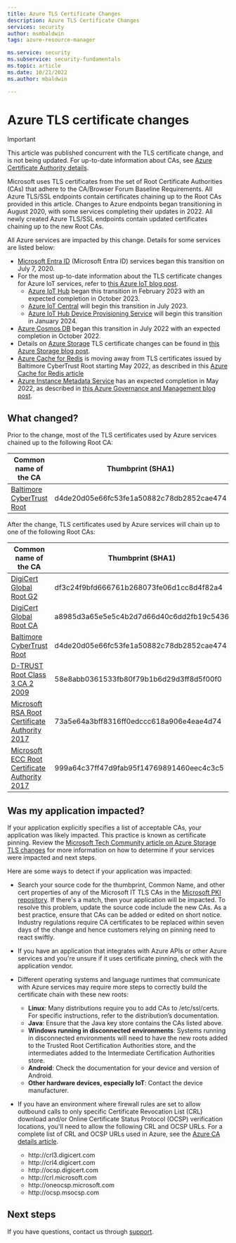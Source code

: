 ```yaml
---
title: Azure TLS Certificate Changes
description: Azure TLS Certificate Changes
services: security
author: msmbaldwin
tags: azure-resource-manager

ms.service: security
ms.subservice: security-fundamentals
ms.topic: article
ms.date: 10/21/2022
ms.author: mbaldwin

---
```


# Azure TLS certificate changes  

> [!IMPORTANT]
> This article was published concurrent with the TLS certificate change, and is not being updated. For up-to-date information about CAs, see [Azure Certificate Authority details](azure-ca-details.md).

Microsoft uses TLS certificates from the set of Root Certificate Authorities (CAs) that adhere to the CA/Browser Forum Baseline Requirements. All Azure TLS/SSL endpoints contain certificates chaining up to the Root CAs provided in this article. Changes to Azure endpoints began transitioning in August 2020, with some services completing their updates in 2022. All newly created Azure TLS/SSL endpoints contain updated certificates chaining up to the new Root CAs.

All Azure services are impacted by this change. Details for some services are listed below:

- [Microsoft Entra ID](../../active-directory/index.yml) (Microsoft Entra ID) services began this transition on July 7, 2020.
- For the most up-to-date information about the TLS certificate changes for Azure IoT services, refer to [this Azure IoT blog post](https://techcommunity.microsoft.com/t5/internet-of-things-blog/azure-iot-tls-critical-changes-are-almost-here-and-why-you/ba-p/2393169).
  - [Azure IoT Hub](../../iot-hub/iot-hub-tls-support.md) began this transition in February 2023 with an expected completion in October 2023.
  - [Azure IoT Central](../../iot-central/index.yml) will begin this transition in July 2023.
  - [Azure IoT Hub Device Provisioning Service](../../iot-dps/tls-support.md) will begin this transition in January 2024.
- [Azure Cosmos DB](/security/benchmark/azure/baselines/cosmos-db-security-baseline) began this transition in July 2022 with an expected completion in October 2022.
- Details on [Azure Storage](../../storage/common/transport-layer-security-configure-minimum-version.md) TLS certificate changes can be found in [this Azure Storage blog post](https://techcommunity.microsoft.com/t5/azure-storage/azure-storage-tls-critical-changes-are-almost-here-and-why-you/ba-p/2741581).
- [Azure Cache for Redis](../../azure-cache-for-redis/cache-overview.md) is moving away from TLS certificates issued by Baltimore CyberTrust Root starting May 2022, as described in this [Azure Cache for Redis article](../../azure-cache-for-redis/cache-whats-new.md)
- [Azure Instance Metadata Service](../../virtual-machines/linux/instance-metadata-service.md) has an expected completion in May 2022, as described in [this Azure Governance and Management blog post](https://techcommunity.microsoft.com/t5/azure-governance-and-management/azure-instance-metadata-service-attested-data-tls-critical/ba-p/2888953).

## What changed?

Prior to the change, most of the TLS certificates used by Azure services chained up to the following Root CA:

| Common name of the CA | Thumbprint (SHA1) |
|--|--|
| [Baltimore CyberTrust Root](https://cacerts.digicert.com/BaltimoreCyberTrustRoot.crt) | d4de20d05e66fc53fe1a50882c78db2852cae474 |

After the change, TLS certificates used by Azure services will chain up to one of the following Root CAs:

| Common name of the CA | Thumbprint (SHA1) |
|--|--|
| [DigiCert Global Root G2](https://cacerts.digicert.com/DigiCertGlobalRootG2.crt) | df3c24f9bfd666761b268073fe06d1cc8d4f82a4 |
| [DigiCert Global Root CA](https://cacerts.digicert.com/DigiCertGlobalRootCA.crt) | a8985d3a65e5e5c4b2d7d66d40c6dd2fb19c5436 |
| [Baltimore CyberTrust Root](https://cacerts.digicert.com/BaltimoreCyberTrustRoot.crt) | d4de20d05e66fc53fe1a50882c78db2852cae474 |
| [D-TRUST Root Class 3 CA 2 2009](https://www.d-trust.net/cgi-bin/D-TRUST_Root_Class_3_CA_2_2009.crt) | 58e8abb0361533fb80f79b1b6d29d3ff8d5f00f0 |
| [Microsoft RSA Root Certificate Authority 2017](https://www.microsoft.com/pkiops/certs/Microsoft%20RSA%20Root%20Certificate%20Authority%202017.crt) | 73a5e64a3bff8316ff0edccc618a906e4eae4d74 | 
| [Microsoft ECC Root Certificate Authority 2017](https://www.microsoft.com/pkiops/certs/Microsoft%20ECC%20Root%20Certificate%20Authority%202017.crt) | 999a64c37ff47d9fab95f14769891460eec4c3c5 |

## <a id="will-this-change-affect-me"></a>Was my application impacted?

If your application explicitly specifies a list of acceptable CAs, your application was likely impacted. This practice is known as certificate pinning. Review the [Microsoft Tech Community article on Azure Storage TLS changes](https://techcommunity.microsoft.com/t5/azure-storage-blog/azure-storage-tls-critical-changes-are-almost-here-and-why-you/ba-p/2741581) for more information on how to determine if your services were impacted and next steps.

Here are some ways to detect if your application was impacted:

- Search your source code for the thumbprint, Common Name, and other cert properties of any of the Microsoft IT TLS CAs in the [Microsoft PKI repository](https://www.microsoft.com/pki/mscorp/cps/default.htm). If there's a match, then your application will be impacted. To resolve this problem, update the source code include the new CAs. As a best practice, ensure that CAs can be added or edited on short notice. Industry regulations require CA certificates to be replaced within seven days of the change and hence customers relying on pinning need to react swiftly.

- If you have an application that integrates with Azure APIs or other Azure services and you're unsure if it uses certificate pinning, check with the application vendor.

- Different operating systems and language runtimes that communicate with Azure services may require more steps to correctly build the certificate chain with these new roots:
    - **Linux**: Many distributions require you to add CAs to /etc/ssl/certs. For specific instructions, refer to the distribution’s documentation.
    - **Java**: Ensure that the Java key store contains the CAs listed above.
    - **Windows running in disconnected environments**: Systems running in disconnected environments will need to have the new roots added to the Trusted Root Certification Authorities store, and the intermediates added to the Intermediate Certification Authorities store.
    - **Android**: Check the documentation for your device and version of Android.
    - **Other hardware devices, especially IoT**: Contact the device manufacturer.

- If you have an environment where firewall rules are set to allow outbound calls to only specific Certificate Revocation List (CRL) download and/or Online Certificate Status Protocol (OCSP) verification locations, you'll need to allow the following CRL and OCSP URLs. For a complete list of CRL and OCSP URLs used in Azure, see the [Azure CA details article](azure-CA-details.md#certificate-downloads-and-revocation-lists).

    - http://crl3&#46;digicert&#46;com
    - http://crl4&#46;digicert&#46;com
    - http://ocsp&#46;digicert&#46;com
    - http://crl&#46;microsoft&#46;com
    - http://oneocsp&#46;microsoft&#46;com
    - http://ocsp&#46;msocsp&#46;com

## Next steps

If you have questions, contact us through [support](https://azure.microsoft.com/support/options/).
